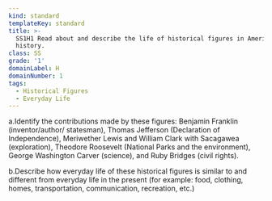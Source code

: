 ```yaml
---
kind: standard
templateKey: standard
title: >-
  SS1H1 Read about and describe the life of historical figures in American
  history. 
class: SS
grade: '1'
domainLabel: H
domainNumber: 1
tags:
  - Historical Figures
  - Everyday Life
---
```

a.Identify the contributions made by these figures: Benjamin Franklin (inventor/author/ statesman), Thomas Jefferson (Declaration of Independence), Meriwether Lewis and William Clark with Sacagawea (exploration), Theodore Roosevelt (National Parks and the environment), George Washington Carver (science), and Ruby Bridges (civil rights). 

b.Describe how everyday life of these historical figures is similar to and different from everyday life in the present (for example: food, clothing, homes, transportation, communication, recreation, etc.)
